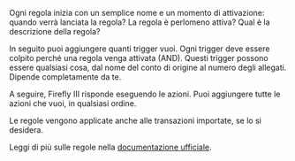 Ogni regola inizia con un semplice nome e un momento di attivazione: quando verrà lanciata la regola? La regola è perlomeno attiva? Qual è la descrizione della regola?

In seguito puoi aggiungere quanti trigger vuoi. Ogni trigger deve essere colpito perché una regola venga attivata (AND). Questi trigger possono essere qualsiasi cosa, dal nome del conto di origine al numero degli allegati. Dipende completamente da te.

A seguire, Firefly III risponde eseguendo le azioni. Puoi aggiungere tutte le azioni che vuoi, in qualsiasi ordine.

Le regole vengono applicate anche alle transazioni importate, se lo si desidera.

Leggi di più sulle regole nella [documentazione ufficiale](https://firefly-iii.readthedocs.io/en/latest/advanced/rules.html).